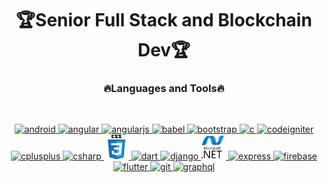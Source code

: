<h1 align="center">🏆Senior Full Stack and Blockchain Dev🏆</h1>
    <div>
        <h3 align="center">🔥Languages and Tools🔥</h3>
        <br>
        <p align="center" background="" white>
            <a href="https://reactjs.org" target="_blank">
                <img src="https://camo.githubusercontent.com/27d0b117da00485c56d69aef0fa310a3f8a07abecc8aa15fa38c8b78526c60ac/68747470733a2f2f63646e2e6a7364656c6976722e6e65742f67682f64657669636f6e732f64657669636f6e2f69636f6e732f72656163742f72656163742d6f726967696e616c2e737667"
                    alt="android" width="40" height="40" />
            </a>
            <a href="https://nextjs.org/" target="_blank">
                <img src="https://raw.githubusercontent.com/ijsto/reactnextjssnippets/master/images/logo01.png"
                    alt="angular" width="40" height="40" />
            </a>
            <a href="https://vuejs.org/tutorial" target="_blank">
                <img src="https://upload.wikimedia.org/wikipedia/commons/9/95/Vue.js_Logo_2.svg" alt="angularjs"
                    width="40" height="40" /> </a>
            <a href="https://nuxtjs.org/" target="_blank">
                <img src="https://upload.wikimedia.org/wikipedia/commons/a/ae/Nuxt_logo.svg" alt="babel" width="40"
                    height="40" />
            </a>
            <a href="https://www.w3schools.com/nodejs/" target="_blank">
                <img src="https://brandslogos.com/wp-content/uploads/images/large/nodejs-icon-logo-vector.svg"
                    alt="bootstrap" width="40" height="40" />
            </a>
            <a href="https://docs.nestjs.com/" target="_blank">
                <img src="https://docs.nestjs.com/assets/logo-small.svg" alt="c" width="40" height="40" />
            </a>
            <a href="https://www.typescriptlang.org/" target="_blank">
                <img src="https://cdn.worldvectorlogo.com/logos/typescript-2.svg" alt="codeigniter" width="40"
                    height="40" />
            </a>
            <a href="https://www.tutorialspoint.com/javascript/index.htm" target="_blank">
                <img src="https://upload.wikimedia.org/wikipedia/commons/thumb/9/99/Unofficial_JavaScript_logo_2.svg/480px-Unofficial_JavaScript_logo_2.svg.png"
                    alt="cplusplus" width="40" height="40" />
            </a>
            <a href="https://www.w3schools.com/cs/" target="_blank">
                <img src="https://encrypted-tbn0.gstatic.com/images?q=tbn:ANd9GcQR0bU_srpmXp9gjsRjLNZk2cXGPdz7Q8bcbEChcyAH2IR5O1EfyIyuB4vXGinBmyOikGk&usqp=CAU"
                    alt="csharp" width="40" height="40" />
            </a>
            <a href="https://www.w3schools.com/css/" target="_blank">
                <img src="https://raw.githubusercontent.com/devicons/devicon/master/icons/css3/css3-original-wordmark.svg"
                    alt="css3" width="40" height="40" />
            </a>
            <a href="https://dart.dev" target="_blank"> <img
                    src="https://www.vectorlogo.zone/logos/dartlang/dartlang-icon.svg" alt="dart" width="40"
                    height="40" />
            </a>
            <a href="https://www.djangoproject.com/" target="_blank">
                <img src="https://brandslogos.com/wp-content/uploads/images/large/django-logo.png"
                    alt="django" width="40" height="40" />
            </a>
            <a href="https://dotnet.microsoft.com/" target="_blank">
                <img src="https://raw.githubusercontent.com/devicons/devicon/master/icons/dot-net/dot-net-original-wordmark.svg"
                    alt="dotnet" width="40" height="40" />
            </a>
            <a href="https://expressjs.com" target="_blank">
                <img src="https://encrypted-tbn0.gstatic.com/images?q=tbn:ANd9GcRZYWpbueODtFf7yrl0kd0zVoOhc1O3idzwKQ&usqp=CAU"
                    alt="express" width="40" height="40" />
            </a>
            <a href="https://firebase.google.com/" target="_blank">
                <img src="https://www.vectorlogo.zone/logos/firebase/firebase-icon.svg" alt="firebase" width="40"
                    height="40" />
            </a>
            <a href="https://flutter.dev" target="_blank">
                <img src="https://www.vectorlogo.zone/logos/flutterio/flutterio-icon.svg" alt="flutter" width="40"
                    height="40" />
            </a>
            <a href="https://git-scm.com/" target="_blank">
                <img src="https://www.vectorlogo.zone/logos/git-scm/git-scm-icon.svg" alt="git" width="40"
                    height="40" />
            </a>
            <a href="https://graphql.org" target="_blank">
                <img src="https://www.vectorlogo.zone/logos/graphql/graphql-icon.svg" alt="graphql" width="40"
                    height="40" />
            </a>
        </p>
    </div>
